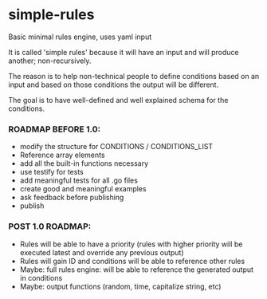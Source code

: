 # simple-rules

Basic minimal rules engine, uses yaml input

It is called 'simple rules' because it will have an input and will produce another; non-recursively.

The reason is to help non-technical people to define conditions based on an input and based on those conditions the
output will be different.

The goal is to have well-defined and well explained schema for the conditions.

### ROADMAP BEFORE 1.0:

* modify the structure for CONDITIONS / CONDITIONS_LIST
* Reference array elements
* add all the built-in functions necessary
* use testify for tests
* add meaningful tests for all .go files
* create good and meaningful examples
* ask feedback before publishing
* publish

### POST 1.0 ROADMAP:

* Rules will be able to have a priority (rules with higher priority will be executed latest and override any previous
  output)
* Rules will gain ID and conditions will be able to reference other rules
* Maybe: full rules engine: will be able to reference the generated output in conditions
* Maybe: output functions (random, time, capitalize string, etc)